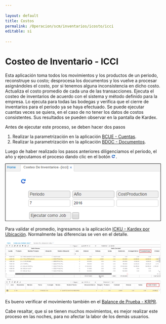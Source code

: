 ```yaml
---

layout: default
title: Costos
permalink: /Operacion/scm/inventarios/icosto/icci
editable: si

---
```




# Costeo de Inventario - ICCI

Esta aplicación toma todos los movimientos y los productos de un periodo, reconstruye su costo; desprocesa los documentos y los vuelve a procesar asignándoles el costo, por si tenemos alguna inconsistencia en dicho costo. Actualiza el costo promedio de cada una de las transacciones. Ejecuta el costeo de inventarios de acuerdo con el sistema y método definido para la empresa. Lo ejecuta para todas las bodegas y verifica que el cierre de inventarios para el periodo ya se haya efectuado. Se puede ejecutar cuantas veces se quiera, en el caso de no tener los datos de costos consistentes. Sus resultados se pueden observar en la pantalla de Kardex.  

Antes de ejecutar este proceso, se deben hacer dos pasos 

1. Realizar la parametrización en la aplicación [BCUE - Cuentas](http://docs.oasiscom.com/Operacion/common/bcuenta/bcue#parametrización-proceso-de-costeo). 
2. Realizar la parametrización en la aplicación [BDOC - Documentos](http://docs.oasiscom.com/Operacion/common/bsistema/bdoc#parametrización-proceso-de-costeo). 


Luego de haber realizado los pasos anteriores diligenciamos el periodo, el año y ejecutamos el proceso dando clic en el botón ![](procesar.png).


![](icci1.png)


Para validar el promedio, ingresamos a la aplicación [ICKU - Kardex por Ubicación](http://docs.oasiscom.com/Operacion/scm/inventarios/icosto/icku).
Normalmente las diferencias se ven en el detalle.

![](icci2.png)  


Es bueno verificar el movimiento también en el [Balance de Prueba - KRPR](http://docs.oasiscom.com/Operacion/erp/contabilidad/kreporte/krpr).  

Cabe resaltar, que si se tienen muchos movimientos, es mejor realizar este proceso en las noches, para no afectar la labor de los demás usuarios.  


